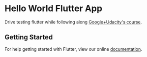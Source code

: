 # Hello World Flutter App

Drive testing flutter while following along [Google+Udacity's course](https://www.udacity.com/course/build-native-mobile-apps-with-flutter--ud905).

## Getting Started

For help getting started with Flutter, view our online
[documentation](https://flutter.io/).
